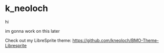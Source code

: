 # k_neoloch
hi

im gonna work on this later

Check out my LibreSprite theme:
https://github.com/kneoloch/BMO-Theme-Libresprite
